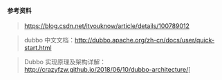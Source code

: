 #### 参考资料

> <https://blog.csdn.net/ityouknow/article/details/100789012>

> dubbo 中文文档：<http://dubbo.apache.org/zh-cn/docs/user/quick-start.html>
  
> Dubbo 实现原理及架构详解：<http://crazyfzw.github.io/2018/06/10/dubbo-architecture/>[
